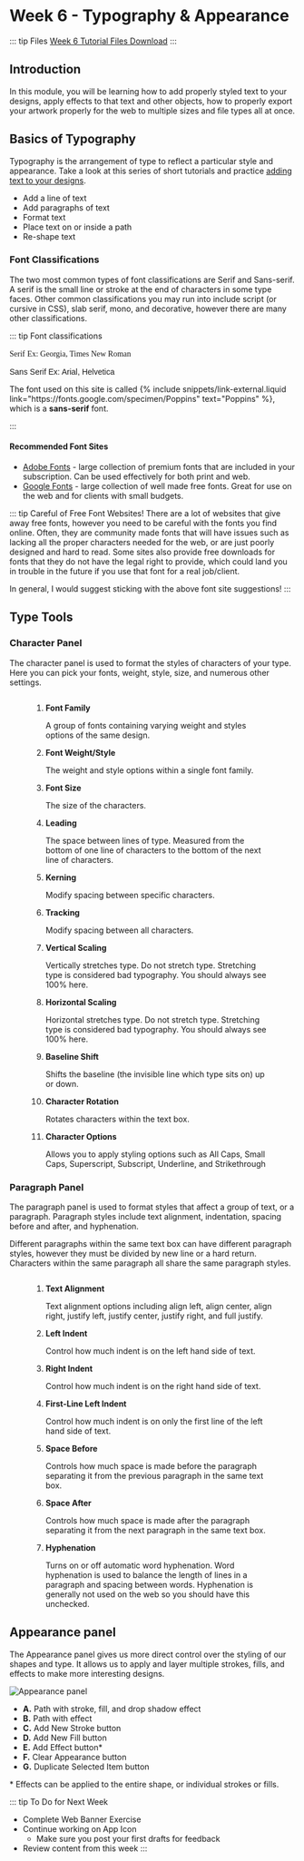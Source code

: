 # Week 6 - Typography & Appearance

::: tip Files
[Week 6 Tutorial Files Download](https://drive.google.com/uc?export=download&id=1mdDizV8gdjXNZDiHo1akAPKbxpeUPd6Y)
:::

## Introduction

In this module, you will be learning how to add properly styled text to your designs, apply effects to that text and other objects, how to properly export your artwork properly for the web to multiple sizes and file types all at once.

## Basics of Typography

<YouTube
  title="Beginning Graphic Design: Typography"
  url="https://www.youtube.com/embed/sByzHoiYFX0"
/>

Typography is the arrangement of type to reflect a particular style and appearance. Take a look at this series of short tutorials and practice [adding text to your designs](https://helpx.adobe.com/ca/illustrator/how-to/text-basics.html).

- Add a line of text
- Add paragraphs of text
- Format text
- Place text on or inside a path
- Re-shape text

### Font Classifications

The two most common types of font classifications are Serif and Sans-serif. A serif is the small line or stroke at the end of characters in some type faces. Other common classifications you may run into include script (or cursive in CSS), slab serif, mono, and decorative, however there are many other classifications.

::: tip Font classifications

  <p>
    <span class="scale-1" style="font-family: serif;">Serif</span>
    <span style="font-family: serif;"> Ex: Georgia, Times New Roman</span>
  </p>
  <p>
    <span class="scale-1" style="font-family: sans-serif;">Sans Serif</span>
    <span style="font-family: sans-serif;"> Ex: Arial, Helvetica</span>
  </p>
  <p>
    The font used on this site is called {% include snippets/link-external.liquid link="https://fonts.google.com/specimen/Poppins" text="Poppins" %}, which is a <strong>sans-serif</strong> font.
  </p>
:::

#### Recommended Font Sites

- [Adobe Fonts](https://fonts.adobe.com) - large collection of premium fonts that are included in your subscription. Can be used effectively for both print and web.
- [Google Fonts](https://fonts.google.com) - large collection of well made free fonts. Great for use on the web and for clients with small budgets.

::: tip Careful of Free Font Websites!
There are a lot of websites that give away free fonts, however you need to be careful with the fonts you find online. Often, they are community made fonts that will have issues such as lacking all the proper characters needed for the web, or are just poorly designed and hard to read. Some sites also provide free downloads for fonts that they do not have the legal right to provide, which could land you in trouble in the future if you use that font for a real job/client.

In general, I would suggest sticking with the above font site suggestions!
:::

## Type Tools

### Character Panel

The character panel is used to format the styles of characters of your type. Here you can pick your fonts, weight, style, size, and numerous other settings.

<figure>
<img src="./panel-character-styles.jpg" alt="" />
<figcaption>
<ol>
<li><strong>Font Family</strong> <p>
  A group of fonts containing varying weight and styles options of the same design.
</p></li>
<li><strong>Font Weight/Style</strong> <p>
  The weight and style options within a single font family.
</p></li>
<li><strong>Font Size</strong> <p>
  The size of the characters.
</p></li>
<li><strong>Leading</strong> <p>
  The space between lines of type. Measured from the bottom of one line of characters to the bottom of the next line of characters.
</p></li>
<li><strong>Kerning</strong> <p>
  Modify spacing between specific characters.
</p></li>
<li><strong>Tracking</strong> <p>
  Modify spacing between all characters.
</p></li>
<li><strong>Vertical Scaling</strong> <p>
  Vertically stretches type. <span class="bold">Do not stretch type</span>. Stretching type is considered bad typography. You should always see 100% here.
</p></li>
<li><strong>Horizontal Scaling</strong> <p>
  Horizontal stretches type. <span class="bold">Do not stretch type</span>. Stretching type is considered bad typography. You should always see 100% here.
</p></li>
<li><strong>Baseline Shift</strong> <p>
  Shifts the baseline (the invisible line which type sits on) up or down.
</p></li>
<li><strong>Character Rotation</strong> <p>
  Rotates characters within the text box.
</p></li>
<li><strong>Character Options</strong> <p>
  Allows you to apply styling options such as All Caps, Small Caps, Superscript, Subscript, Underline, and Strikethrough
</p></li>
</ol>
</figcaption>
</figure>

### Paragraph Panel

The paragraph panel is used to format styles that affect a group of text, or a paragraph. Paragraph styles include text alignment, indentation, spacing before and after, and hyphenation.

Different paragraphs within the same text box can have different paragraph styles, however they must be divided by new line or a hard return. Characters within the same paragraph all share the same paragraph styles.

<figure>
<img src="./panel-paragraph-styles.jpg" alt="" />
<figcaption>
<ol>
  <li><strong>Text Alignment</strong><p>
    Text alignment options including align left, align center, align right, justify left, justify center, justify right, and full justify.
  </p></li>
  <li><strong>Left Indent</strong><p>
    Control how much indent is on the left hand side of text.
  </p></li>
  <li><strong>Right Indent</strong><p>
    Control how much indent is on the right hand side of text.
  </p></li>
  <li><strong>First-Line Left Indent</strong><p>
    Control how much indent is on only the first line of the left hand side of text.
  </p></li>
  <li><strong>Space Before</strong><p>
    Controls how much space is made before the paragraph separating it from the previous paragraph in the same text box.
  </p></li>
  <li><strong>Space After</strong><p>
    Controls how much space is made after the paragraph separating it from the next paragraph in the same text box.
  </p></li>
  <li><strong>Hyphenation</strong><p>
    Turns on or off automatic word hyphenation. Word hyphenation is used to balance the length of lines in a paragraph and spacing between words. Hyphenation is generally not used on the web so you should have this unchecked.
  </p></li>
</ol>
</figcaption>
</figure>

## Appearance panel

The Appearance panel gives us more direct control over the styling of our shapes and type. It allows us to apply and layer multiple strokes, fills, and effects to make more interesting designs.

![Appearance panel](./appearance-panel.png)

- **A.** Path with stroke, fill, and drop shadow effect
- **B.** Path with effect
- **C.** Add New Stroke button
- **D.** Add New Fill button
- **E.** Add Effect button\*
- **F.** Clear Appearance button
- **G.** Duplicate Selected Item button

\* Effects can be applied to the entire shape, or individual strokes or fills.

::: tip To Do for Next Week

- Complete Web Banner Exercise
- Continue working on App Icon
  - Make sure you post your first drafts for feedback
- Review content from this week
  :::
